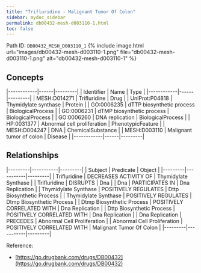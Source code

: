 ```yaml
---
title: "Trifluridine - Malignant Tumor Of Colon"
sidebar: mydoc_sidebar
permalink: db00432-mesh-d003110-1.html
toc: false 
---
```



Path ID: `DB00432_MESH_D003110_1`
{% include image.html url="images/db00432-mesh-d003110-1.png" file="db00432-mesh-d003110-1.png" alt="db00432-mesh-d003110-1" %}

## Concepts

|------------|------|---------|
| Identifier | Name | Type    |
|------------|------|---------|
| MESH:D014271 | Trifluridine | Drug |
| UniProt:P04818 | Thymidylate synthase | Protein |
| GO:0006235 | dTTP biosynthetic process | BiologicalProcess |
| GO:0006231 | dTMP biosynthetic process | BiologicalProcess |
| GO:0006260 | DNA replication | BiologicalProcess |
| HP:0031377 | Abnormal cell proliferation | PhenotypicFeature |
| MESH:D004247 | DNA | ChemicalSubstance |
| MESH:D003110 | Malignant tumor of colon | Disease |
|------------|------|---------|

## Relationships

|---------|-----------|---------|
| Subject | Predicate | Object  |
|---------|-----------|---------|
| Trifluridine | DECREASES ACTIVITY OF | Thymidylate Synthase |
| Trifluridine | DISRUPTS | Dna |
| Dna | PARTICIPATES IN | Dna Replication |
| Thymidylate Synthase | POSITIVELY REGULATES | Dttp Biosynthetic Process |
| Thymidylate Synthase | POSITIVELY REGULATES | Dtmp Biosynthetic Process |
| Dtmp Biosynthetic Process | POSITIVELY CORRELATED WITH | Dna Replication |
| Dttp Biosynthetic Process | POSITIVELY CORRELATED WITH | Dna Replication |
| Dna Replication | PRECEDES | Abnormal Cell Proliferation |
| Abnormal Cell Proliferation | POSITIVELY CORRELATED WITH | Malignant Tumor Of Colon |
|---------|-----------|---------|

Reference: 
  - [https://go.drugbank.com/drugs/DB00432](https://go.drugbank.com/drugs/DB00432)
